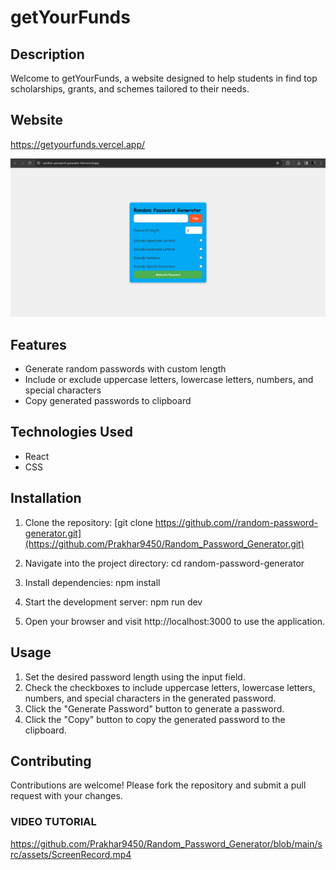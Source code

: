 # getYourFunds

## Description

Welcome to getYourFunds, a website designed to help students in find top scholarships, grants, and schemes tailored to their needs.

## Website

https://getyourfunds.vercel.app/

![Screenshot from 2024-02-13 23-13-53](https://github.com/Prakhar9450/Random_Password_Generator/blob/main/src/assets/Screenshot%202024-02-13%20231353.png)

## Features

- Generate random passwords with custom length
- Include or exclude uppercase letters, lowercase letters, numbers, and special characters
- Copy generated passwords to clipboard

## Technologies Used

- React
- CSS

## Installation

1. Clone the repository:
   [git clone https://github.com//random-password-generator.git](https://github.com/Prakhar9450/Random_Password_Generator.git)

2. Navigate into the project directory:
   cd random-password-generator

3. Install dependencies:
   npm install

4. Start the development server:
   npm run dev

5. Open your browser and visit http://localhost:3000 to use the application.

## Usage

1. Set the desired password length using the input field.
2. Check the checkboxes to include uppercase letters, lowercase letters, numbers, and special characters in the generated password.
3. Click the "Generate Password" button to generate a password.
4. Click the "Copy" button to copy the generated password to the clipboard.

## Contributing

Contributions are welcome! Please fork the repository and submit a pull request with your changes.

### VIDEO TUTORIAL

https://github.com/Prakhar9450/Random_Password_Generator/blob/main/src/assets/ScreenRecord.mp4
